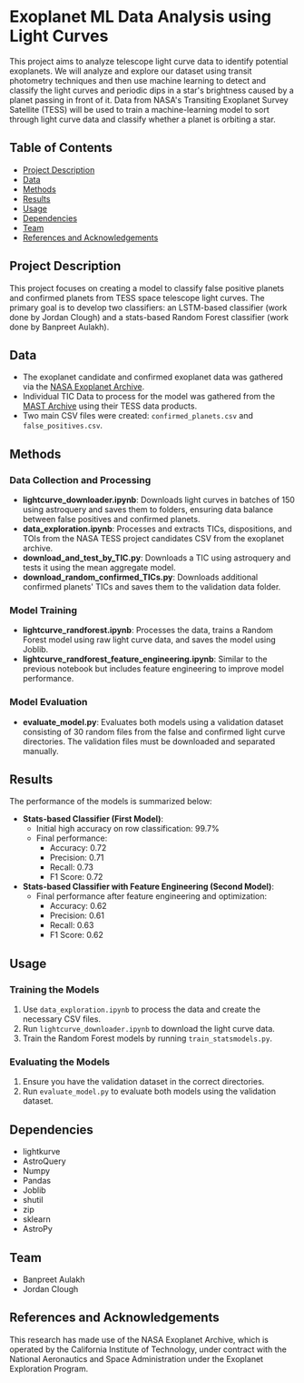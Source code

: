 
# Exoplanet ML Data Analysis using Light Curves

This project aims to analyze telescope light curve data to identify potential exoplanets. We will analyze and explore our dataset using transit photometry techniques and then use machine learning to detect and classify the light curves and periodic dips in a star's brightness caused by a planet passing in front of it. Data from NASA's Transiting Exoplanet Survey Satellite (TESS) will be used to train a machine-learning model to sort through light curve data and classify whether a planet is orbiting a star.

## Table of Contents
- [Project Description](#project-description)
- [Data](#data)
- [Methods](#methods)
- [Results](#results)
- [Usage](#usage)
- [Dependencies](#dependencies)
- [Team](#team)
- [References and Acknowledgements](#references-and-acknowledgements)

## Project Description
This project focuses on creating a model to classify false positive planets and confirmed planets from TESS space telescope light curves. The primary goal is to develop two classifiers: an LSTM-based classifier (work done by Jordan Clough) and a stats-based Random Forest classifier (work done by Banpreet Aulakh).

## Data
- The exoplanet candidate and confirmed exoplanet data was gathered via the [NASA Exoplanet Archive](https://exoplanetarchive.ipac.caltech.edu/index.html).
- Individual TIC Data to process for the model was gathered from the [MAST Archive](https://archive.stsci.edu/) using their TESS data products.
- Two main CSV files were created: `confirmed_planets.csv` and `false_positives.csv`.

## Methods
### Data Collection and Processing
- **lightcurve_downloader.ipynb**: Downloads light curves in batches of 150 using astroquery and saves them to folders, ensuring data balance between false positives and confirmed planets.
- **data_exploration.ipynb**: Processes and extracts TICs, dispositions, and TOIs from the NASA TESS project candidates CSV from the exoplanet archive.
- **download_and_test_by_TIC.py**: Downloads a TIC using astroquery and tests it using the mean aggregate model.
- **download_random_confirmed_TICs.py**: Downloads additional confirmed planets' TICs and saves them to the validation data folder.

### Model Training
- **lightcurve_randforest.ipynb**: Processes the data, trains a Random Forest model using raw light curve data, and saves the model using Joblib.
- **lightcurve_randforest_feature_engineering.ipynb**: Similar to the previous notebook but includes feature engineering to improve model performance.

### Model Evaluation
- **evaluate_model.py**: Evaluates both models using a validation dataset consisting of 30 random files from the false and confirmed light curve directories. The validation files must be downloaded and separated manually.

## Results
The performance of the models is summarized below:
- **Stats-based Classifier (First Model)**:
  - Initial high accuracy on row classification: 99.7%
  - Final performance: 
    - Accuracy: 0.72
    - Precision: 0.71
    - Recall: 0.73
    - F1 Score: 0.72
- **Stats-based Classifier with Feature Engineering (Second Model)**:
  - Final performance after feature engineering and optimization:
    - Accuracy: 0.62
    - Precision: 0.61
    - Recall: 0.63
    - F1 Score: 0.62

## Usage
### Training the Models
1. Use `data_exploration.ipynb` to process the data and create the necessary CSV files.
2. Run `lightcurve_downloader.ipynb` to download the light curve data.
3. Train the Random Forest models by running `train_statsmodels.py`.

### Evaluating the Models
1. Ensure you have the validation dataset in the correct directories.
2. Run `evaluate_model.py` to evaluate both models using the validation dataset.

## Dependencies
- lightkurve
- AstroQuery
- Numpy
- Pandas
- Joblib
- shutil
- zip
- sklearn
- AstroPy

## Team
- Banpreet Aulakh
- Jordan Clough

## References and Acknowledgements
This research has made use of the NASA Exoplanet Archive, which is operated by the California Institute of Technology, under contract with the National Aeronautics and Space Administration under the Exoplanet Exploration Program.
